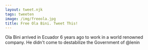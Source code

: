 ```yaml
---
layout: tweet.njk
tags: tweeten
image: /img/freeola.jpg
title: Free Ola Bini. Tweet This!
---
```

Ola Bini arrived in Ecuador 6 years ago to work in a world renowned company. He didn't come to destabilize the Government of @lenin
